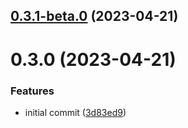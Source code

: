 

## [0.3.1-beta.0](https://github.com/landerai/lander/compare/0.3.0...0.3.1-beta.0) (2023-04-21)

# 0.3.0 (2023-04-21)


### Features

* initial commit ([3d83ed9](https://github.com/landerai/lander/commit/3d83ed98a155d0b28d1fda7796f343f49600a7eb))